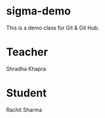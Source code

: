 # sigma-demo
This is a demo class for Git &amp; Git Hub.
# Teacher
Shradha Khapra


# Student
Rachit Sharma

